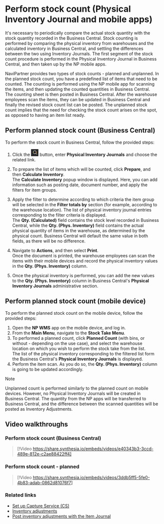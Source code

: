 # Perform stock count (Physical Inventory Journal and mobile apps)

It's necessary to periodically compare the actual stock quantity with the stock quantity recorded in the Business Central. Stock counting is performed by comparing the physical inventory from warehouses and the calculated inventory in Business Central, and settling the differences between the two using Inventory Journals. The first segment of the stock count procedure is performed in the Physical Inventory Journal in Business Central, and then taken up by the NP mobile apps.

NaviPartner provides two types of stock counts - planned and unplanned. In the planned stock count, you have a predefined list of items that need to be counted. The counting is performed using the NP mobile app for scanning the items, and then updating the counted quantities in Business Central. The counting sheet is then posted in Business Central.  After the warehouse employees scan the items, they can be updated in Business Central and finally the revised stock count list can be posted. The unplanned stock count implies that the need for checking the stock count arises on the spot, as opposed to having an item list ready.

## Perform planned stock count (Business Central)

To perform the stock count in Business Central, follow the provided steps:

1. Click the ![Lightbulb that opens the Tell Me feature](../../images/Icons/Lightbulb_icon.png "Tell Me what you want to do") button, enter **Physical Inventory Journals** and choose the related link.
2. To prepare the list of items which will be counted, click **Prepare**, and then **Calculate Inventory**.      
   The **Calculate Inventory** popup window is displayed. Here, you can add information such as posting date, document number, and apply the filters for item groups. 
3. Apply the filter to determine according to which criteria the item group will be selected in the **Filter totals by** section (for example, according to the warehouse location).
   The list of physical inventory journal entries corresponding to the filter criteria is displayed.   
   The **Qty. (Calculated)** field contains the stock level recorded in Business Central, while the **Qty. (Phys. Inventory)** field contains the actual physical quantity of items in the warehouse, as determined by the physical count. Business Central will default the same value in both fields, as there will be no difference. 

4. Navigate to **Actions**, and then select **Print**.    
  Once the document is printed, the warehouse employees can scan the items with their mobile devices and record the physical inventory values in the **Qty. (Phys. Inventory)** column.
5. Once the physical inventory is performed, you can add the new values to the **Qty. (Phys. Inventory)** column in Business Central's **Physical Inventory Journals** administrative section. 

## Perform planned stock count (mobile device)

To perform the planned stock count on the mobile device, follow the provided steps:

1. Open the **NP WMS** app on the mobile device, and log in.
2. From the **Main Menu**, navigate to the **Stock Take Menu**.
3. To performed a planned count, click **Planned Count** (with bins, or without - depending on the use case), and select the warehouse location on which you wish to perform the stock take from the list.    
   The list of the physical inventory corresponding to the filtered list form the Business Central's **Physical Inventory Journals** is displayed.
4. Perform the item scan. As you do so, the **Qty. (Phys. Inventory)** column is going to be updated accordingly.

> [!Note]
> Unplanned count is performed similarly to the planned count on mobile devices. However, no Physical Inventory Journals will be created in Business Central. The quantity from the NP apps will be transferred to Business Central, and the difference between the scanned quantities will be posted as Inventory Adjustments. 

## Video walkthroughs

### Perform stock count (Business Central)

> [!Video https://share.synthesia.io/embeds/videos/e40343b3-3ccd-489e-812e-c2ae88422ff4]

### Perform stock count - planned

> [!Video https://share.synthesia.io/embeds/videos/3ddb5ff5-5fe0-4b83-adab-0862d81076f7]

### Related links

- [Set up Capture Service (CS)](set-up-cssetup.md)
- [Inventory adjustments](../explanation/inventory_adjustments.md)
- [Post inventory adjustments with the Item Journal](https://docs.microsoft.com/en-us/dynamics365/business-central/inventory-how-count-adjust-reclassify)